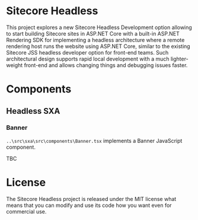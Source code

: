 # Sitecore Headless
This project explores a new Sitecore Headless Development option allowing to start building Sitecore sites in ASP.NET Core with a built-in ASP.NET Rendering SDK for implementing a headless architecture where a remote rendering host runs the website using ASP.NET Core, similar to the existing Sitecore JSS headless developer option for front-end teams. Such architectural design supports rapid local development with a much lighter-weight front-end and allows changing things and debugging issues faster.

# Components
## Headless SXA
### Banner
`..\src\sxa\src\components\Banner.tsx` implements a Banner JavaScript component.

TBC

# License
The Sitecore Headless project is released under the MIT license what means that you can modify and use its code how you want even for commercial use.
